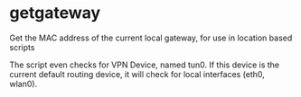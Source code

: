 getgateway
==========

Get the MAC address of the current local gateway, for use in location based scripts

The script even checks for VPN Device, named tun0. If this device is the current
default routing device, it will check for local interfaces (eth0, wlan0).

